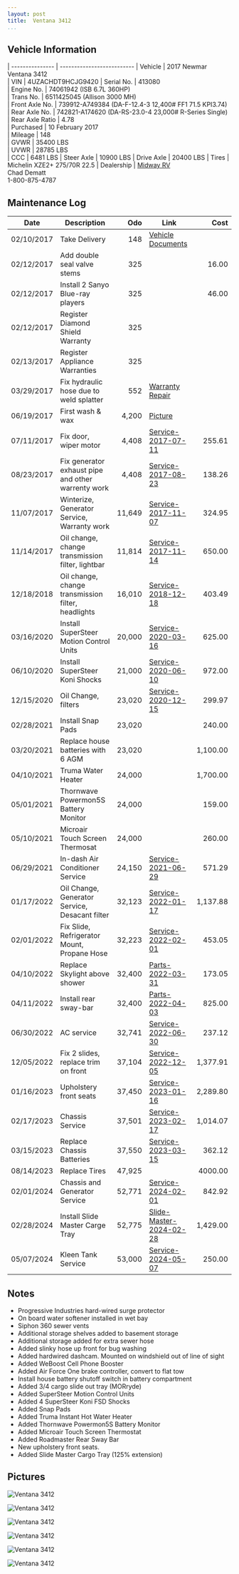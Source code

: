 ```yaml
---
layout: post  
title:  Ventana 3412
...
```


## Vehicle Information

| --------------- | -------------------------- 
| Vehicle         | 2017 Newmar Ventana 3412                                               
| VIN             | 4UZACHDT9HCJG9420
| Serial No.      | 413080                                                                 
| Engine No.      | 74061942 (ISB 6.7L 360HP)                                                                
| Trans No.       | 6511425045 (Allison 3000 MH)                                                                 
| Front Axle No.  | 739912-A749384 (DA-F-12.4-3 12,400# FF1 71.5 KPI3.74)                                                                 
| Rear Axle No.   | 742821-A174620 (DA-RS-23.0-4 23,000# R-Series Single)                                                                 
| Rear Axle Ratio | 4.78                                                                 
| Purchased       | 10 February 2017                                                       
| Mileage         | 148                                                                    
| GVWR            | 35400 LBS                                                              
| UVWR            | 28785 LBS                                                              
| CCC             | 6481  LBS
| Steer Axle      | 10900 LBS
| Drive Axle      | 20400 LBS
| Tires           | Michelin XZE2+ 275/70R 22.5
| Dealership      | [Midway RV](http://www.midwayrv.com/)<br>Chad Dematt<br>1-800-875-4787 


## Maintenance Log

| Date       | Description                                          | Odo     | Link                            | Cost     
| ---------- | ---------------------------------------------------- | -------: | ------------------------------ | --------: 
| 02/10/2017 | Take Delivery                                        |     148  | [Vehicle Documents][1]         |  
| 02/12/2017 | Add double seal valve stems                          |     325  |                                |    16.00  
| 02/12/2017 | Install 2 Sanyo Blue-ray players                     |     325  |                                |    46.00  
| 02/12/2017 | Register Diamond Shield Warranty                     |     325  |                                |          
| 02/13/2017 | Register Appliance Warranties                        |     325  |                                |          
| 03/29/2017 | Fix hydraulic hose due to weld splatter              |     552  | [Warranty Repair][2]           |
| 06/19/2017 | First wash & wax                                     |   4,200  | [Picture][3]                   |
| 07/11/2017 | Fix door, wiper motor                                |   4,408  | [Service-2017-07-11][4]        |   255.61
| 08/23/2017 | Fix generator exhaust pipe and other warrenty work   |   4,408  | [Service-2017-08-23][5]        |   138.26
| 11/07/2017 | Winterize, Generator Service, Warranty work          |  11,649  | [Service-2017-11-07][6]        |   324.95
| 11/14/2017 | Oil change, change transmission filter, lightbar     |  11,814  | [Service-2017-11-14][7]        |   650.00
| 12/18/2018 | Oil change, change transmission filter, headlights   |  16,010  | [Service-2018-12-18][8]        |   403.49
| 03/16/2020 | Install SuperSteer Motion Control Units              |  20,000  | [Service-2020-03-16][9]        |   625.00
| 06/10/2020 | Install SuperSteer Koni Shocks                       |  21,000  | [Service-2020-06-10][10]       |   972.00
| 12/15/2020 | Oil Change, filters                                  |  23,020  | [Service-2020-12-15][11]       |   299.97
| 02/28/2021 | Install Snap Pads                                    |  23,020  |                                |   240.00
| 03/20/2021 | Replace house batteries with 6 AGM                   |  23,020  |                                | 1,100.00
| 04/10/2021 | Truma Water Heater                                   |  24,000  |                                | 1,700.00
| 05/01/2021 | Thornwave Powermon5S Battery Monitor                 |  24,000  |                                |   159.00
| 05/10/2021 | Microair Touch Screen Thermosat                      |  24,000  |                                |   260.00
| 06/29/2021 | In-dash Air Conditioner Service                      |  24,150  | [Service-2021-06-29][12]       |   571.29
| 01/17/2022 | Oil Change, Generator Service, Desacant filter       |  32,123  | [Service-2022-01-17][13]       | 1,137.88
| 02/01/2022 | Fix Slide, Refrigerator Mount, Propane Hose          |  32,223  | [Service-2022-02-01][14]       |   453.05
| 04/10/2022 | Replace Skylight above shower                        |  32,400  | [Parts-2022-03-31][15]         |   173.05
| 04/11/2022 | Install rear sway-bar                                |  32,400  | [Parts-2022-04-03][16]         |   825.00
| 06/30/2022 | AC service                                           |  32,741  | [Service-2022-06-30][17]       |   237.12
| 12/05/2022 | Fix 2 slides, replace trim on front                  |  37,104  | [Service-2022-12-05][18]       | 1,377.91
| 01/16/2023 | Upholstery front seats                               |  37,450  | [Service-2023-01-16][19]       | 2,289.80
| 02/17/2023 | Chassis Service                                      |  37,501  | [Service-2023-02-17][20]       | 1,014.07
| 03/15/2023 | Replace Chassis Batteries                            |  37,550  | [Service-2023-03-15][21]       |   362.12
| 08/14/2023 | Replace Tires                                        |  47,925  |                                |  4000.00
| 02/01/2024 | Chassis and Generator Service                        |  52,771  | [Service-2024-02-01][22]       |   842.92
| 02/28/2024 | Install Slide Master Carge Tray                      |  52,775  | [Slide-Master-2024-02-28][24]  | 1,429.00 
| 05/07/2024 | Kleen Tank Service                                   |  53,000  | [Service-2024-05-07][23]       |   250.00

## Notes

- Progressive Industries hard-wired surge protector
- On board water softener installed in wet bay
- Siphon 360 sewer vents
- Additional storage shelves added to basement storage
- Additional storage added for extra sewer hose
- Added slinky hose up front for bug washing
- Added hardwired dashcam. Mounted on windshield out of line of sight
- Added WeBoost Cell Phone Booster
- Added Air Force One brake controller, convert to flat tow
- Install house battery shutoff switch in battery compartment
- Added 3/4 cargo slide out tray (MORryde)
- Added SuperSteer Motion Control Units
- Added 4 SuperSteer Koni FSD Shocks
- Added Snap Pads
- Added Truma Instant Hot Water Heater
- Added Thornwave Powermon5S Battery Monitor
- Added Microair Touch Screen Thermostat
- Added Roadmaster Rear Sway Bar
- New upholstery front seats.
- Added Slide Master Cargo Tray (125% extension)

## Pictures


![Ventana 3412](http://i.imgur.com/QaxDwt9.jpg)

![Ventana 3412](http://i.imgur.com/8oaabGt.jpg)

![Ventana 3412](http://i.imgur.com/qpkJvn0.jpg)

![Ventana 3412](http://i.imgur.com/FyQFti3.jpg)

![Ventana 3412](http://i.imgur.com/hEFctBf.jpg)

![Ventana 3412](http://i.imgur.com/CQCgs8r.jpg)

[1]: /artifacts/NewmarVentanaTitleDocuments.pdf
[2]: /artifacts/warrenty-repair.protected.pdf
[3]: https://goo.gl/photos/PvhcmT8m4j9nsFdQ9
[4]: /artifacts/service-2017-07-11.pdf
[5]: /artifacts/service-2017-08-23.pdf
[6]: /artifacts/service-2017-11-07.pdf
[7]: /artifacts/service-2017-11-14.pdf
[8]: /artifacts/service-2018-12-18.pdf
[9]: /artifacts/service-2020-03-16.pdf
[10]: /artifacts/service-2020-06-10.pdf
[11]: /artifacts/service-2020-12-15.pdf
[12]: /artifacts/service-2021-06-29.pdf
[13]: /artifacts/service-2022-01-17.pdf
[14]: /artifacts/service-2022-02-01.pdf
[15]: /artifacts/Parts-2022-03-31.pdf
[16]: /artifacts/Parts-2022-04-03.pdf
[17]: /artifacts/service-2022-06-30.pdf
[18]: /artifacts/service-2022-12-05.pdf
[19]: /artifacts/service-2023-01-16.pdf
[20]: /artifacts/service-2023-02-17.pdf
[21]: /artifacts/service-2023-03-15.pdf
[22]: /artifacts/service-2024-02-01.pdf
[23]: /artifacts/service-2024-05-07.pdf
[24]: /artifacts/slide-master-2024-02-28.pdf